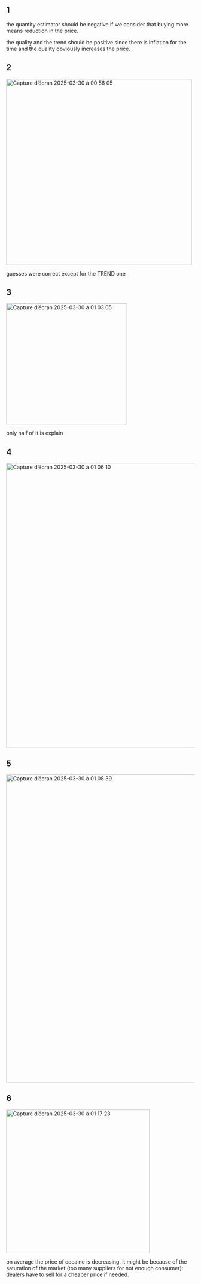 ## 1 

the quantity estimator should be negative if we consider that buying more means reduction in the price.

the quality and the trend should be positive since there is inflation for the time and the quality obviously increases the price.


## 2

<img width="496" alt="Capture d’écran 2025-03-30 à 00 56 05" src="https://github.com/user-attachments/assets/d7197113-0b62-438f-8dad-a7a5f5c46bfc" />

guesses were correct except for the TREND one

## 3

<img width="323" alt="Capture d’écran 2025-03-30 à 01 03 05" src="https://github.com/user-attachments/assets/a9be8cd9-ad3e-4e26-b710-bcfb9a6f2845" />

only half of it is explain

## 4

<img width="758" alt="Capture d’écran 2025-03-30 à 01 06 10" src="https://github.com/user-attachments/assets/1ac594cb-eda1-4532-9f98-bf9958fabb59" />

## 5

<img width="821" alt="Capture d’écran 2025-03-30 à 01 08 39" src="https://github.com/user-attachments/assets/2cd60eee-5ec1-42ed-ab81-bcc9b64b83e6" />

## 6

<img width="383" alt="Capture d’écran 2025-03-30 à 01 17 23" src="https://github.com/user-attachments/assets/686b7666-1c48-41c4-86de-56fe640e0447" />

on average the price of cocaine is decreasing. it might be because of the saturation of the market (too many suppliers for not enough consumer): dealers have to sell for a cheaper price if needed.
